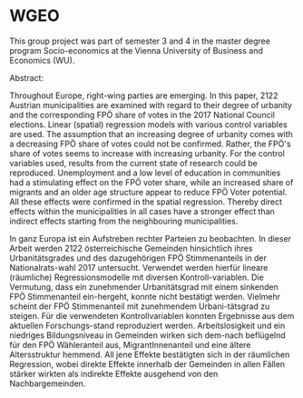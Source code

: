 # WGEO
This group project was part of semester 3 and 4 in the master degree program Socio-economics at the Vienna University of Business and Economics (WU).

Abstract:

Throughout Europe, right-wing parties are emerging. In this paper, 2122 Austrian municipalities are examined with regard to their degree of urbanity and the corresponding FPÖ share of votes in the 2017 National Council elections. Linear (spatial) regression models with various control variables are used. The assumption that an increasing degree of urbanity comes with a decreasing FPÖ share of votes could not be confirmed. Rather, the FPÖ's share of votes seems to increase with increasing urbanity. For the control variables used, results from the current state of research could be reproduced. Unemployment and a low level of education in communities had a stimulating effect on the FPÖ voter share, while an increased share of migrants and an older age structure appear to reduce FPÖ Voter potential. All these effects were confirmed in the spatial regression.  Thereby direct effects within the municipalities in all cases have a stronger effect than indirect effects starting from the neighbouring municipalities.

In ganz Europa ist ein Aufstreben rechter Parteien zu beobachten. In dieser Arbeit werden 2122 österreichische Gemeinden hinsichtlich ihres Urbanitätsgrades und des dazugehörigen FPÖ Stimmenanteils in der Nationalrats-wahl 2017 untersucht. Verwendet werden hierfür lineare (räumliche) Regressionsmodelle mit diversen Kontroll-variablen. Die Vermutung, dass ein zunehmender Urbanitätsgrad mit einem sinkenden FPÖ Stimmenanteil ein-hergeht, konnte nicht bestätigt werden. Vielmehr scheint der FPÖ Stimmenanteil mit zunehmendem Urbani-tätsgrad zu steigen. Für die verwendeten Kontrollvariablen konnten Ergebnisse aus dem aktuellen Forschungs-stand reproduziert werden. Arbeitslosigkeit und ein niedriges Bildungsniveau in Gemeinden wirken sich dem-nach beflügelnd für den FPÖ Wähleranteil aus, MigrantInnenanteil und eine ältere Altersstruktur hemmend. All jene Effekte bestätigten sich in der räumlichen Regression, wobei direkte Effekte innerhalb der Gemeinden in allen Fällen stärker wirkten als indirekte Effekte ausgehend von den Nachbargemeinden.

